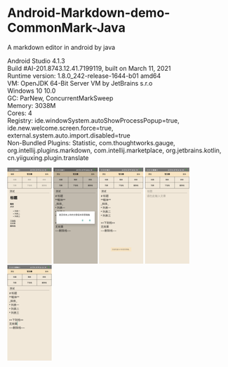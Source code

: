 # Android-Markdown-demo-CommonMark-Java

A markdown editor in android by java</br>

Android Studio 4.1.3</br>
Build #AI-201.8743.12.41.7199119, built on March 11, 2021</br>
Runtime version: 1.8.0_242-release-1644-b01 amd64</br>
VM: OpenJDK 64-Bit Server VM by JetBrains s.r.o</br>
Windows 10 10.0</br>
GC: ParNew, ConcurrentMarkSweep</br>
Memory: 3038M</br>
Cores: 4</br>
Registry: ide.windowSystem.autoShowProcessPopup=true, ide.new.welcome.screen.force=true, external.system.auto.import.disabled=true</br>
Non-Bundled Plugins: Statistic, com.thoughtworks.gauge, org.intellij.plugins.markdown, com.intellij.marketplace, org.jetbrains.kotlin, cn.yiiguxing.plugin.translate</br>


<img src="https://github.com/JJJiangYH/Android-Markdown-demo-CommonMark/blob/master/picture/pic%20(1).png" width="20%">
<img src="https://github.com/JJJiangYH/Android-Markdown-demo-CommonMark/blob/master/picture/pic%20(2).png" width="20%">
<img src="https://github.com/JJJiangYH/Android-Markdown-demo-CommonMark/blob/master/picture/pic%20(3).png" width="20%">
<img src="https://github.com/JJJiangYH/Android-Markdown-demo-CommonMark/blob/master/picture/pic%20(4).png" width="20%">
<img src="https://github.com/JJJiangYH/Android-Markdown-demo-CommonMark/blob/master/picture/pic%20(5).png" width="20%">

